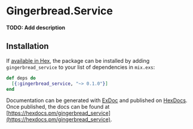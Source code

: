 # Gingerbread.Service

**TODO: Add description**

## Installation

If [available in Hex](https://hex.pm/docs/publish), the package can be installed
by adding `gingerbread_service` to your list of dependencies in `mix.exs`:

```elixir
def deps do
  [{:gingerbread_service, "~> 0.1.0"}]
end
```

Documentation can be generated with [ExDoc](https://github.com/elixir-lang/ex_doc)
and published on [HexDocs](https://hexdocs.pm). Once published, the docs can
be found at [https://hexdocs.pm/gingerbread_service](https://hexdocs.pm/gingerbread_service).

